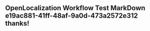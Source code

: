 <properties
ms.topic="hero-topic1"
ms.test1="hero-topic"
ms.test2="test"/>

## OpenLocalization Workflow Test MarkDown e19ac881-41ff-48af-9a0d-473a2572e312 thanks!

